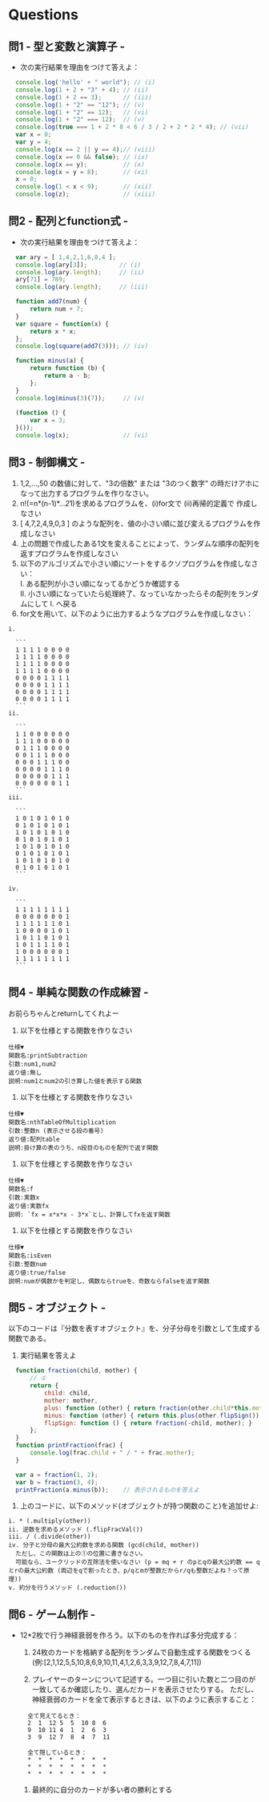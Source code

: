 # Questions  
## 問1 - 型と変数と演算子 -  

  * 次の実行結果を理由をつけて答えよ：  

  ```javascript  
    console.log('hello' + " world"); // (i)  
    console.log(1 + 2 + "3" + 4); // (ii)  
    console.log(1 + 2 == 3);      // (iii)  
    console.log(1 + "2" == "12"); // (v)  
    console.log(1 + "2" == 12);   // (vi)  
    console.log(1 + "2" === 12);  // (v)  
    console.log(true === 1 + 2 * 8 < 6 / 3 / 2 + 2 * 2 * 4); // (vii)  
    var x = 0;  
    var y = 4;  
    console.log(x == 2 || y == 4);// (viii)  
    console.log(x == 0 && false); // (ix)  
    console.log(x == y);          // (x)  
    console.log(x = y = 8);       // (xi)  
    x = 0;  
    console.log(1 < x < 9);       // (xii)  
    console.log(z);               // (xiii)  
  ```  

## 問2 - 配列とfunction式 -  

  * 次の実行結果を理由をつけて答えよ：  

  ```javascript  
    var ary = [ 1,4,2,1,6,8,4 ];  
    console.log(ary[3]);         // (i)  
    console.log(ary.length);     // (ii)  
    ary[71] = 789;  
    console.log(ary.length);     // (iii)  

    function add7(num) {  
        return num + 7;  
    }  
    var square = function(x) {  
        return x * x;  
    };  
    console.log(square(add7(3))); // (iv)  

    function minus(a) {  
        return function (b) {  
            return a - b;  
        };  
    }  
    console.log(minus(3)(7));     // (v)  
    
    (function () {  
        var x = 3;  
    }());  
    console.log(x);               // (vi)  
  ```  

## 問3 - 制御構文 -  

  1. 1,2,...,50 の数値に対して、"3の倍数" または "3のつく数字" の時だけアホになって出力するプログラムを作りなさい。  
  1. n!(=n*(n-1)*...*2*1)を求めるプログラムを、(i)for文で (ii)再帰的定義で 作成しなさい  
  1. [ 4,7,2,4,9,0,3 ] のような配列を、値の小さい順に並び変えるプログラムを作成しなさい  
  1. 上の問題で作成したある1文を変えることによって、ランダムな順序の配列を返すプログラムを作成しなさい  
  1. 以下のアルゴリズムで小さい順にソートをするクソプログラムを作成しなさい：  
    I. ある配列が小さい順になってるかどうか確認する  
    II. 小さい順になっていたら処理終了、なっていなかったらその配列をランダムにして I. へ戻る  
  1. for文を用いて、以下のように出力するようなプログラムを作成しなさい：  

    i.  
    
      ```  
      1 1 1 1 0 0 0 0  
      1 1 1 1 0 0 0 0  
      1 1 1 1 0 0 0 0  
      1 1 1 1 0 0 0 0  
      0 0 0 0 1 1 1 1  
      0 0 0 0 1 1 1 1  
      0 0 0 0 1 1 1 1  
      0 0 0 0 1 1 1 1  
      ```  
    ii.  
    
      ```  
      1 1 0 0 0 0 0 0  
      1 1 1 0 0 0 0 0  
      0 1 1 1 0 0 0 0  
      0 0 1 1 1 0 0 0  
      0 0 0 1 1 1 0 0  
      0 0 0 0 1 1 1 0  
      0 0 0 0 0 1 1 1  
      0 0 0 0 0 0 1 1  
      ```  
    iii.  
    
      ```  
      1 0 1 0 1 0 1 0  
      0 1 0 1 0 1 0 1  
      1 0 1 0 1 0 1 0  
      0 1 0 1 0 1 0 1  
      1 0 1 0 1 0 1 0  
      0 1 0 1 0 1 0 1  
      1 0 1 0 1 0 1 0  
      0 1 0 1 0 1 0 1  
      ```  
      
    iv.  
    
      ```  
      1 1 1 1 1 1 1 1  
      0 0 0 0 0 0 0 1  
      1 1 1 1 1 1 0 1  
      1 0 0 0 0 1 0 1  
      1 0 1 1 0 1 0 1  
      1 0 1 1 1 1 0 1  
      1 0 0 0 0 0 0 1  
      1 1 1 1 1 1 1 1  
      ```  

## 問4 - 単純な関数の作成練習 -  
  お前らちゃんとreturnしてくれよー  

  1. 以下を仕様とする関数を作りなさい  

    仕様▼  
    関数名:printSubtraction  
    引数:num1,num2  
    返り値:無し  
    説明:num1とnum2の引き算した値を表示する関数  

  1. 以下を仕様とする関数を作りなさい  

    仕様▼  
    関数名:nthTableOfMultiplication  
    引数:整数n (表示させる段の番号)  
    返り値:配列table  
    説明:掛け算の表のうち、n段目のものを配列で返す関数  

  1. 以下を仕様とする関数を作りなさい  

    仕様▼  
    関数名:f  
    引数:実数x  
    返り値:実数fx  
    説明: `fx = x*x*x - 3*x`とし、計算してfxを返す関数  

  1. 以下を仕様とする関数を作りなさい  

    仕様▼  
    関数名:isEven  
    引数:整数num  
    返り値:true/false  
    説明:numが偶数かを判定し、偶数ならtrueを、奇数ならfalseを返す関数  
    

## 問5 - オブジェクト -  

  以下のコードは『分数を表すオブジェクト』を、分子分母を引数として生成する関数である。

  1. 実行結果を答えよ

  ```javascript  
    function fraction(child, mother) {  
        // ①  
        return {  
            child: child,  
            mother: mother,  
            plus: function (other) { return fraction(other.child*this.mother + this.child*other.mother, this.mother*other.mother); },  
            minus: function (other) { return this.plus(other.flipSign()); },  
            flipSign: function () { return fraction(-child, mother); }  
        };  
    }  
    function printFraction(frac) {  
        console.log(frac.child + " / " + frac.mother);  
    }  

    var a = fraction(1, 2);  
    var b = fraction(3, 4);  
    printFraction(a.minus(b));    // 表示されるものを答えよ  
  ```  

  1. 上のコードに、以下のメソッド(オブジェクトが持つ関数のこと)を追加せよ:  

    i. * (.multiply(other))  
    ii. 逆数を求めるメソッド (.flipFracVal())  
    iii. / (.divide(other))  
    iv. 分子と分母の最大公約数を求める関数 (gcd(child, mother))  
      ただし、この関数は上の①の位置に書きなさい。  
      可能なら、ユークリッドの互除法を使いなさい (p = mq + r のpとqの最大公約数 == qとrの最大公約数 (両辺をqで割ったとき、p/qとmが整数だからr/qも整数だよね？って原理))  
    v. 約分を行うメソッド (.reduction())  

## 問6 - ゲーム制作 -  

  * 12*2枚で行う神経衰弱を作ろう。以下のものを作れば多分完成する：  

    1. 24枚のカードを格納する配列をランダムで自動生成する関数をつくる (例:[2,1,12,5,5,10,8,6,9,10,11,4,1,2,6,3,3,9,12,7,8,4,7,11])  
    
    1. プレイヤーのターンについて記述する。一つ目に引いた数と二つ目のが一致してるか確認したり、選んだカードを表示させたりする。  ただし、神経衰弱のカードを全て表示するときは、以下のように表示すること：  
    
    ```  
      全て見えてるとき：  
      2  1  12 5  5  10 8  6  
      9  10 11 4  1  2  6  3  
      3  9  12 7  8  4  7  11  
      
      全て隠しているとき：  
      *  *  *  *  *  *  *  *  
      *  *  *  *  *  *  *  *  
      *  *  *  *  *  *  *  *  
    ```  
    
    1. 最終的に自分のカードが多い者の勝利とする  